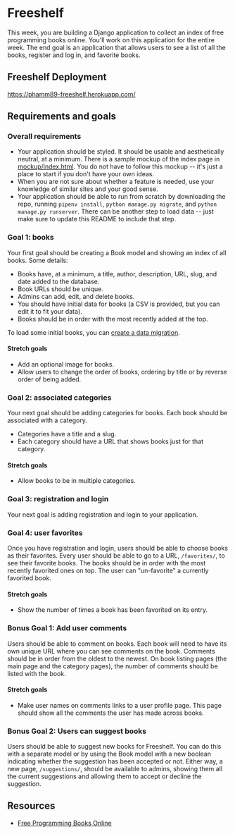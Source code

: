 # Freeshelf

This week, you are building a Django application to collect an index of free programming books online. You'll work on this application for the entire week. The end goal is an application that allows users to see a list of all the books, register and log in, and favorite books.

## Freeshelf Deployment

https://phamm89-freeshelf.herokuapp.com/

## Requirements and goals

### Overall requirements

- Your application should be styled. It should be usable and aesthetically neutral, at a minimum. There is a sample mockup of the index page in [mockup/index.html](mockup/index.html). You do not have to follow this mockup -- it's just a place to start if you don't have your own ideas.
- When you are not sure about whether a feature is needed, use your knowledge of similar sites and your good sense.
- Your application should be able to run from scratch by downloading the repo, running `pipenv install`, `python manage.py migrate`, and `python manage.py runserver`. There can be another step to load data -- just make sure to update this README to include that step.

### Goal 1: books

Your first goal should be creating a Book model and showing an index of all books. Some details:

- Books have, at a minimum, a title, author, description, URL, slug, and date added to the database.
- Book URLs should be unique.
- Admins can add, edit, and delete books.
- You should have initial data for books (a CSV is provided, but you can edit it to fit your data).
- Books should be in order with the most recently added at the top.

To load some initial books, you can [create a data migration](https://docs.djangoproject.com/en/2.1/topics/migrations/#data-migrations).

#### Stretch goals

- Add an optional image for books.
- Allow users to change the order of books, ordering by title or by reverse order of being added.

### Goal 2: associated categories

Your next goal should be adding categories for books. Each book should be associated with a category.

- Categories have a title and a slug.
- Each category should have a URL that shows books just for that category.

#### Stretch goals

- Allow books to be in multiple categories.

### Goal 3: registration and login

Your next goal is adding registration and login to your application.

### Goal 4: user favorites

Once you have registration and login, users should be able to choose books as their favorites. Every user should be able to go to a URL, `/favorites/`, to see their favorite books. The books should be in order with the most recently favorited ones on top. The user can "un-favorite" a currently favorited book.

#### Stretch goals

- Show the number of times a book has been favorited on its entry.

### Bonus Goal 1: Add user comments

Users should be able to comment on books. Each book will need to have its own unique URL where you can see comments on the book. Comments should be in order from the oldest to the newest. On book listing pages (the main page and the category pages), the number of comments should be listed with the book.

#### Stretch goals

- Make user names on comments links to a user profile page. This page should show all the comments the user has made across books.

### Bonus Goal 2: Users can suggest books

Users should be able to suggest new books for Freeshelf. You can do this with a separate model or by using the Book model with a new boolean indicating whether the suggestion has been accepted or not. Either way, a new page, `/suggestions/`, should be available to admins, showing them all the current suggestions and allowing them to accept or decline the suggestion.

## Resources

- [Free Programming Books Online](https://github.com/EbookFoundation/free-programming-books/blob/master/free-programming-books.md)
